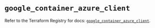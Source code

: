 # `google_container_azure_client`

Refer to the Terraform Registry for docs: [`google_container_azure_client`](https://registry.terraform.io/providers/hashicorp/google/6.45.0/docs/resources/container_azure_client).
